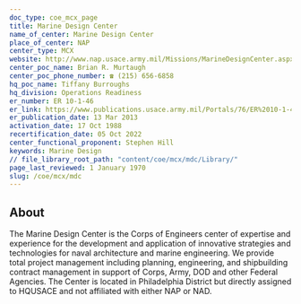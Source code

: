 ```yaml
---
doc_type: coe_mcx_page
title: Marine Design Center
name_of_center: Marine Design Center
place_of_center: NAP
center_type: MCX
website: http://www.nap.usace.army.mil/Missions/MarineDesignCenter.aspx
center_poc_name: Brian R. Murtaugh
center_poc_phone_number: ☎ (215) 656-6858
hq_poc_name: Tiffany Burroughs
hq_division: Operations Readiness
er_number: ER 10-1-46
er_link: https://www.publications.usace.army.mil/Portals/76/ER%2010-1-46%20Combined.pdf?ver=-M7UR83xOkneHjX1Y00lYQ%3d%3d
er_publication_date: 13 Mar 2013
activation_date: 17 Oct 1988
recertification_date: 05 Oct 2022
center_functional_proponent: Stephen Hill
keywords: Marine Design
// file_library_root_path: "content/coe/mcx/mdc/Library/"
page_last_reviewed: 1 January 1970
slug: /coe/mcx/mdc
---
```


## About

The Marine Design Center is the Corps of Engineers center of expertise and experience for the development and application of innovative strategies and technologies for naval architecture and marine engineering. We provide total project management including planning, engineering, and shipbuilding contract management in support of Corps, Army, DOD and other Federal Agencies. The Center is located in Philadelphia District but directly assigned to HQUSACE and not affiliated with either NAP or NAD.


